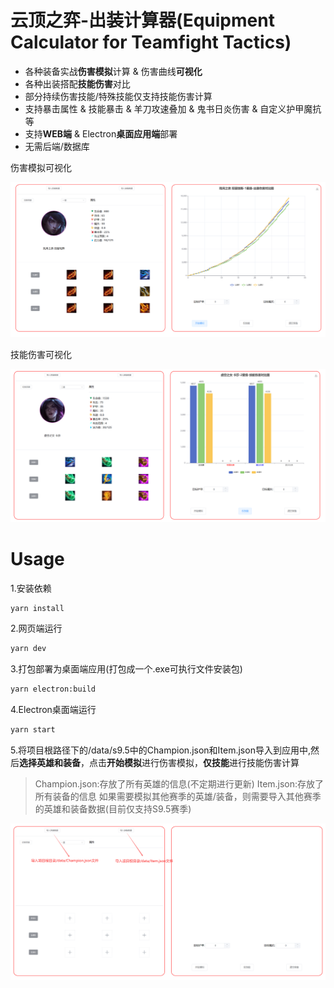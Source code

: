 # 云顶之弈-出装计算器(Equipment Calculator for Teamfight Tactics)

* 各种装备实战**伤害模拟**计算 & 伤害曲线**可视化**
* 各种出装搭配**技能伤害**对比
* 部分持续伤害技能/特殊技能仅支持技能伤害计算
* 支持暴击属性 & 技能暴击 & 羊刀攻速叠加 & 鬼书日炎伤害 & 自定义护甲魔抗等
* 支持**WEB端** & Electron**桌面应用端**部署
* 无需后端/数据库

伤害模拟可视化

![/public/img.png](public/img.png)

技能伤害可视化

![img.png](public/img2.png)


# Usage
1.安装依赖

```bash
yarn install
```

2.网页端运行
```bash
yarn dev
```

3.打包部署为桌面端应用(打包成一个.exe可执行文件安装包)

```bash
yarn electron:build
```

4.Electron桌面端运行
```bash
yarn start
```

5.将项目根路径下的/data/s9.5中的Champion.json和Item.json导入到应用中,然后**选择英雄和装备**，点击**开始模拟**进行伤害模拟，**仅技能**进行技能伤害计算
> Champion.json:存放了所有英雄的信息(不定期进行更新)
> Item.json:存放了所有装备的信息
> 如果需要模拟其他赛季的英雄/装备，则需要导入其他赛季的英雄和装备数据(目前仅支持S9.5赛季)

![img.png](public/img_1.png)